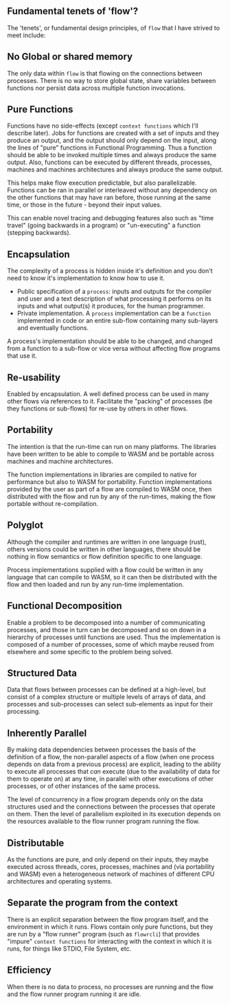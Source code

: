 ## Fundamental tenets of 'flow'?

The 'tenets', or fundamental design principles, of `flow` that I have strived to meet include:

## No Global or shared memory
The only data within `flow` is that flowing on the connections between processes. There is no way to 
store global state, share variables between functions nor persist data across multiple function invocations.

## Pure Functions
Functions have no side-effects (except `context functions` which I'll describe later). Jobs for functions
are created with a set of inputs and they produce an output, and the output should only depend on the input,
along the lines of "pure" functions in Functional Programming. Thus a function should be able to be 
invoked multiple times and always produce the same output. Also, functions can be executed by different
threads, processes, machines and machines architectures and always produce the same output.

This helps make flow execution predictable, but also parallelizable. Functions can be ran in parallel or 
interleaved without any dependency on the other functions that may have ran before, those running at the 
same time, or those in the future - beyond their input values.

This can enable novel tracing and debugging features also such as "time travel" (going backwards in a program)
or "un-executing" a function (stepping backwards).

## Encapsulation
The complexity of a process is hidden inside it's definition and you don't need to know it's 
implementation to know how to use it. 
- Public specification of a `process`: inputs and outputs for the compiler and user and a text description 
of what processing it performs on its inputs and what output(s) it produces, for the human programmer.
- Private implementation. A `process` implementation can be a `function` implemented in code or an entire 
sub-flow containing many sub-layers and eventually functions.

A process's implementation should be able to be changed, and changed from a function to a sub-flow or
vice versa without affecting flow programs that use it.

## Re-usability
Enabled by encapsulation. A well defined process can be used in many other flows via references to it.
Facilitate the "packing" of processes (be they functions or sub-flows) for re-use by others in other
flows.

## Portability
The intention is that the run-time can run on many platforms. The libraries have been written to
be able to compile to WASM and be portable across machines and machine architectures.

The function implementations in libraries are compiled to native for performance but also to WASM for
portability. Function implementations provided by the user as part of a flow are compiled to WASM once, 
then distributed with the flow and run by any of the run-times, making the flow portable without re-compilation.

## Polyglot
Although the compiler and runtimes are written in one language (rust), others versions could be written in 
other languages, there should be nothing in flow semantics or flow definition specific to one language.

Process implementations supplied with a flow could be written in any language that can compile to WASM, 
so it can then be distributed with the flow and then loaded and run by any run-time implementation.

## Functional Decomposition
Enable a problem to be decomposed into a number of communicating processes, and those in 
turn can be decomposed and so on down in a hierarchy of processes until functions are used. Thus the 
implementation is composed of a number of processes, some of which maybe reused from elsewhere and some specific to
the problem being solved.

## Structured Data
Data that flows between processes can be defined at a high-level, but consist of a complex structure or 
multiple levels of arrays of data, and processes and sub-processes can select sub-elements as input for their 
processing.

## Inherently Parallel
By making data dependencies between processes the basis of the definition of a flow, the non-parallel 
aspects of a flow (when one process depends on data from a previous process) are explicit, leading 
to the ability to execute all processes that *can* execute (due to the availability of data for them to 
operate on) at any time, in parallel with other executions of other processes, or of other instances 
of the same process.

The level of concurrency in a flow program depends only on the data structures used and the 
connections between the processes that operate on them. Then the level of parallelism exploited in its
execution depends on the resources available to the flow runner program running the flow.

## Distributable
As the functions are pure, and only depend on their inputs, they maybe executed across threads, cores,
processes, machines and (via portability and WASM) even a heterogeneous network of machines of different
CPU architectures and operating systems.

## Separate the program from the context
There is an explicit separation between the flow program itself, and the environment in which it runs.
Flows contain only pure functions, but they are run by a "flow runner" program (such as `flowrcli`) that
provides "impure" `context functions` for interacting with the context in which it is runs, for things
like STDIO, File System, etc.

## Efficiency
When there is no data to process, no processes are running and the flow and the flow runner program 
running it are idle.